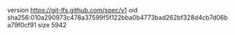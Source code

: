 version https://git-lfs.github.com/spec/v1
oid sha256:010a290973c478a37599f5f122bba0b4773bad262bf328d4cb7d06ba79f0cf91
size 5942
